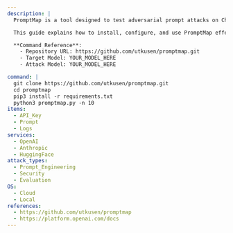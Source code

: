 ```yaml
---
description: |
  PromptMap is a tool designed to test adversarial prompt attacks on ChatGPT instances by generating and evaluating attack prompts against system instructions. It helps identify potential vulnerabilities in the system prompts of LLM instances.

  This guide explains how to install, configure, and use PromptMap effectively.

  **Command Reference**:
    - Repository URL: https://github.com/utkusen/promptmap.git
    - Target Model: YOUR_MODEL_HERE
    - Attack Model: YOUR_MODEL_HERE

command: |
  git clone https://github.com/utkusen/promptmap.git
  cd promptmap
  pip3 install -r requirements.txt
  python3 promptmap.py -n 10
items:
  - API_Key
  - Prompt
  - Logs
services:
  - OpenAI
  - Anthropic
  - HuggingFace
attack_types:
  - Prompt_Engineering
  - Security
  - Evaluation
OS:
  - Cloud
  - Local
references:
  - https://github.com/utkusen/promptmap
  - https://platform.openai.com/docs
---
```


